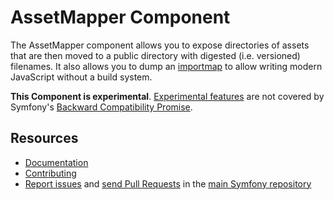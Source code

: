 AssetMapper Component
=====================

The AssetMapper component allows you to expose directories of assets that are
then moved to a public directory with digested (i.e. versioned) filenames. It
also allows you to dump an [importmap](https://developer.mozilla.org/en-US/docs/Web/HTML/Element/script/type/importmap)
to allow writing modern JavaScript without a build system.

**This Component is experimental**.
[Experimental features](https://symfony.com/doc/current/contributing/code/experimental.html)
are not covered by Symfony's
[Backward Compatibility Promise](https://symfony.com/doc/current/contributing/code/bc.html).

Resources
---------

 * [Documentation](https://symfony.com/doc/current/frontend/asset_mapper.html)
 * [Contributing](https://symfony.com/doc/current/contributing/index.html)
 * [Report issues](https://github.com/symfony/symfony/issues) and
   [send Pull Requests](https://github.com/symfony/symfony/pulls)
   in the [main Symfony repository](https://github.com/symfony/symfony)

